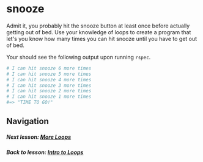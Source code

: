 # snooze
Admit it, you probably hit the snooze button at least once before actually getting out of bed. Use your knowledge of loops to create a program that let's you know how many times you can hit snooze until you have to get out of bed.  

Your should see the following output upon running `rspec`.  
```ruby
# I can hit snooze 6 more times
# I can hit snooze 5 more times
# I can hit snooze 4 more times
# I can hit snooze 3 more times
# I can hit snooze 2 more times
# I can hit snooze 1 more times
#=> "TIME TO GO!"
```

## Navigation   
##### Next lesson: [More Loops](https://github.com/Coderdotnew/intro_web_apps_dgm/tree/master/04_class/02_more_loops)       
##### Back to lesson: [Intro to Loops](https://github.com/Coderdotnew/intro_web_apps_dgm/tree/master/04_class/01_loops_intro)     
